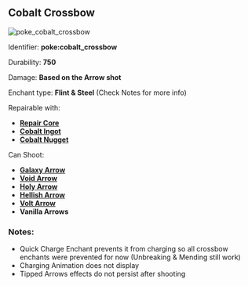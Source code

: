 ## Cobalt Crossbow
![poke_cobalt_crossbow](https://github.com/ItsMePok/PFE/assets/136857747/08979f6f-8a41-4d74-9516-35f8bb094111)

Identifier: **poke:cobalt_crossbow**

Durability: **750**

Damage: **Based on the Arrow shot**

Enchant type: **Flint & Steel** (Check Notes for more info)

Repairable with:
* **[Repair Core](https://github.com/ItsMePok/PFE/wiki/Repair-Core)**
* **[Cobalt Ingot](https://github.com/ItsMePok/PFE/wiki/Cobalt-Ingot)**
* **[Cobalt Nugget](https://github.com/ItsMePok/PFE/wiki/Cobalt-Nugget)**

Can Shoot:
* **[Galaxy Arrow](https://github.com/ItsMePok/PFE/wiki/Galaxy-Arrow)**
* **[Void Arrow](https://github.com/ItsMePok/PFE/wiki/Void-Arrow)**
* **[Holy Arrow](https://github.com/ItsMePok/PFE/wiki/Holy-Arrow)**
* **[Hellish Arrow](https://github.com/ItsMePok/PFE/wiki/Hellish-Arrow)**
* **[Volt Arrow](https://github.com/ItsMePok/PFE/wiki/Volt-Arrow)**
* **Vanilla Arrows**

### Notes: 
* Quick Charge Enchant prevents it from charging so all crossbow enchants were prevented for now (Unbreaking & Mending still work)
* Charging Animation does not display
* Tipped Arrows effects do not persist after shooting